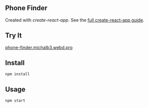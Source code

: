 Phone Finder
---

Created with *create-react-app*. See the [full create-react-app guide](https://github.com/facebookincubator/create-react-app/blob/master/packages/react-scripts/template/README.md).

Try It
---

[phone-finder.michalb3.webd.pro](http://phone-finder.michalb3.webd.pro)

Install
---

`npm install`

Usage
---

`npm start`
